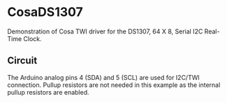 CosaDS1307
==========

Demonstration of Cosa TWI driver for the DS1307, 64 X 8, Serial I2C
Real-Time Clock. 

Circuit
-------
The Arduino analog pins 4 (SDA) and 5 (SCL) are used for I2C/TWI
connection. Pullup resistors are not needed in this example as the
internal pullup resistors are enabled. 



